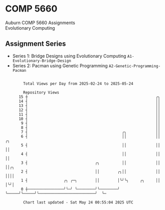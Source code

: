 # COMP 5660
Auburn COMP 5660 Assignments  
Evolutionary Computing

## Assignment Series
- Series 1: Bridge Designs using Evolutionary Computing `A1-Evolutionary-Bridge-Design`
- Series 2: Pacman using Genetic Programming `A2-Genetic-Programming-Pacman`

```

        Total Views per Day from 2025-02-24 to 2025-05-24

        Repository Views
      15 ┼                                                         ╭╮
      14 ┤                                                         ││
      13 ┤                                                         ││
      12 ┤                                                         ││
      11 ┤                                                         ││
      10 ┤                                                         ││
       9 ┤                                                         ││
       8 ┤                                                         ││
       7 ┤                                          ╭╮             ││
       6 ┤                                          ││             ││                         ╭╮
       5 ┤                                          ││             ││                         ││
       4 ┤                                          ││             ││                         ││
       3 ┤                              ╭╮          ││             ││                         ││╭╮
       2 ┤                              ││        ╭╮││             ││                         ││││
       1 ┤                ╭╮ ╭─╮        ││        │╰╯╰╮     ╭╮     ││                         │╰╯│
       0 ┼────────────────╯╰─╯ ╰────────╯╰────────╯   ╰─────╯╰─────╯╰─────────────────────────╯  ╰─

        Chart last updated - Sat May 24 00:55:04 2025 UTC
        
```
